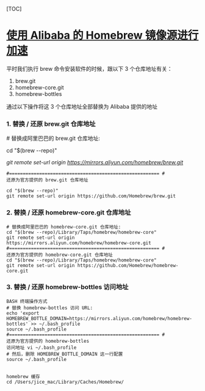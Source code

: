 [TOC]

# [使用 Alibaba 的 Homebrew 镜像源进行加速](https://www.cnblogs.com/jice/p/11809109.html)

平时我们执行 brew 命令安装软件的时候，跟以下 3 个仓库地址有关：

1. brew.git
2. homebrew-core.git
3. homebrew-bottles

通过以下操作将这 3 个仓库地址全部替换为 Alibaba 提供的地址

 

### 1. 替换 / 还原 brew.git 仓库地址

\# 替换成阿里巴巴的 brew.git 仓库地址: 

cd "$(brew --repo)" 

*git remote set-url origin https://mirrors.aliyun.com/homebrew/brew.git* 

```shell
#======================================================= # 
还原为官方提供的 brew.git 仓库地址 

cd "$(brew --repo)" 
git remote set-url origin https://github.com/Homebrew/brew.git
```

 

### 2. 替换 / 还原 homebrew-core.git 仓库地址

```shell
# 替换成阿里巴巴的 homebrew-core.git 仓库地址: 
cd "$(brew --repo)/Library/Taps/homebrew/homebrew-core" 
git remote set-url origin https://mirrors.aliyun.com/homebrew/homebrew-core.git 
#======================================================= # 
还原为官方提供的 homebrew-core.git 仓库地址 
cd "$(brew --repo)/Library/Taps/homebrew/homebrew-core" 
git remote set-url origin https://github.com/Homebrew/homebrew-core.git
```

### 3. 替换 / 还原 homebrew-bottles 访问地址

```shell
BASH 终端操作方式
# 替换 homebrew-bottles 访问 URL: 
echo 'export HOMEBREW_BOTTLE_DOMAIN=https://mirrors.aliyun.com/homebrew/homebrew-bottles' >> ~/.bash_profile 
source ~/.bash_profile 
#======================================================= # 
还原为官方提供的 homebrew-bottles 
访问地址 vi ~/.bash_profile 
# 然后，删除 HOMEBREW_BOTTLE_DOMAIN 这一行配置 
source ~/.bash_profile


homebrew 缓存
cd /Users/jice_mac/Library/Caches/Homebrew/
```